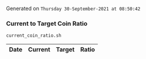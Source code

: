 Generated on `Thursday 30-September-2021 at 08:50:42`

### Current to Target Coin Ratio
`current_coin_ratio.sh`

Date|Current|Target|Ratio
---|---|---|---
